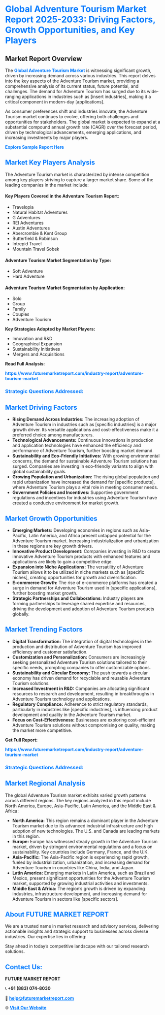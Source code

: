 <h1 style="color: #007BFF;">Global Adventure Tourism Market Report 2025-2033: Driving Factors, Growth Opportunities, and Key Players</h1>

<section id="overview">
<h2>Market Report Overview</h2>
<p>The <a href="https://www.futuremarketreport.com/industry-report/adventure-tourism-market" style="color: #007BFF; text-decoration: none;"><strong>Global Adventure Tourism Market</strong></a> is witnessing significant growth, driven by increasing demand across various industries. This report delves into the key aspects of the Adventure Tourism market, providing a comprehensive analysis of its current status, future potential, and challenges. The demand for Adventure Tourism has surged due to its wide-ranging applications in industries such as [insert industries], making it a critical component in modern-day [applications].</p>
<p>As consumer preferences shift and industries innovate, the Adventure Tourism market continues to evolve, offering both challenges and opportunities for stakeholders. The global market is expected to expand at a substantial compound annual growth rate (CAGR) over the forecast period, driven by technological advancements, emerging applications, and increasing investments by major players.</p>
</section>

<section id="overview">
<p><a href="https://www.futuremarketreport.com/request-sample/reportId=109955" style="color: #007BFF; text-decoration: none;"><strong>Explore Sample Report Here</strong></a></p>
</section>

<section id="key-players">
<h2 style="color: #007BFF;">Market Key Players Analysis</h2>
<p>The Adventure Tourism market is characterized by intense competition among key players striving to capture a larger market share. Some of the leading companies in the market include:</p>
<h4>Key Players Covered in the Adventure Tourism Report:</h4>
<ul><li>Travelopia</li><li>Natural Habitat Adventures</li><li>G Adventures</li><li>REI Adventures</li><li>Austin Adventures</li><li>Abercrombie &amp; Kent Group</li><li>Butterfield &amp; Robinson</li><li>Intrepid Travel</li><li>Mountain Travel Sobek</li></ul>
<h4>Adventure Tourism Market Segmentation by Type:</h4>
<ul><li>Soft Adventure</li><li>Hard Adventure</li></ul>

<h4>Adventure Tourism Market Segmentation by Application:</h4>
<ul><li>Solo</li><li>Group</li><li>Family</li><li>Couples</li><li>Adventure Tourism</li></ul>
<p><strong>Key Strategies Adopted by Market Players:</strong></p>
<ul>
<li>Innovation and R&D</li>
<li>Geographical Expansion</li>
<li>Sustainability Initiatives</li>
<li>Mergers and Acquisitions</li>
</ul>
</section>

<section>
<p><strong>Read Full Analysis: </strong></p><a href="https://www.futuremarketreport.com/industry-report/adventure-tourism-market" style="color: #007BFF; text-decoration: none;"><strong>https://www.futuremarketreport.com/industry-report/adventure-tourism-market</strong></a>
<h3 style="color: #007BFF;">Strategic Questions Addressed:</h3>
</section>

<section id="driving-factors">
<h2 style="color: #007BFF;">Market Driving Factors</h2>
<ul>
<li><strong>Rising Demand Across Industries:</strong> The increasing adoption of Adventure Tourism in industries such as [specific industries] is a major growth driver. Its versatile applications and cost-effectiveness make it a preferred choice among manufacturers.</li>
<li><strong>Technological Advancements:</strong> Continuous innovations in production and application technologies have enhanced the efficiency and performance of Adventure Tourism, further boosting market demand.</li>
<li><strong>Sustainability and Eco-Friendly Initiatives:</strong> With growing environmental concerns, the demand for sustainable Adventure Tourism solutions has surged. Companies are investing in eco-friendly variants to align with global sustainability goals.</li>
<li><strong>Growing Population and Urbanization:</strong> The rising global population and rapid urbanization have increased the demand for [specific products], where Adventure Tourism plays a vital role in meeting consumer needs.</li>
<li><strong>Government Policies and Incentives:</strong> Supportive government regulations and incentives for industries using Adventure Tourism have created a conducive environment for market growth.</li>
</ul>
</section>

<section id="growth-opportunities">
<h2 style="color: #007BFF;">Market Growth Opportunities</h2>
<ul>
<li><strong>Emerging Markets:</strong> Developing economies in regions such as Asia-Pacific, Latin America, and Africa present untapped potential for the Adventure Tourism market. Increasing industrialization and urbanization in these regions are key growth drivers.</li>
<li><strong>Innovative Product Development:</strong> Companies investing in R&D to create innovative Adventure Tourism products with enhanced features and applications are likely to gain a competitive edge.</li>
<li><strong>Expansion into Niche Applications:</strong> The versatility of Adventure Tourism allows it to be utilized in niche markets such as [specific niches], creating opportunities for growth and diversification.</li>
<li><strong>E-commerce Growth:</strong> The rise of e-commerce platforms has created a surge in demand for Adventure Tourism used in [specific applications], further boosting market growth.</li>
<li><strong>Strategic Partnerships and Collaborations:</strong> Industry players are forming partnerships to leverage shared expertise and resources, driving the development and adoption of Adventure Tourism products globally.</li>
</ul>
</section>

<section id="trending-factors">
<h2 style="color: #007BFF;">Market Trending Factors</h2>
<ul>
<li><strong>Digital Transformation:</strong> The integration of digital technologies in the production and distribution of Adventure Tourism has improved efficiency and customer satisfaction.</li>
<li><strong>Customization and Personalization:</strong> Consumers are increasingly seeking personalized Adventure Tourism solutions tailored to their specific needs, prompting companies to offer customizable options.</li>
<li><strong>Sustainability and Circular Economy:</strong> The push towards a circular economy has driven demand for recyclable and reusable Adventure Tourism solutions.</li>
<li><strong>Increased Investment in R&D:</strong> Companies are allocating significant resources to research and development, resulting in breakthroughs in Adventure Tourism technology and applications.</li>
<li><strong>Regulatory Compliance:</strong> Adherence to strict regulatory standards, particularly in industries like [specific industries], is influencing product development and quality in the Adventure Tourism market.</li>
<li><strong>Focus on Cost-Effectiveness:</strong> Businesses are exploring cost-efficient Adventure Tourism solutions without compromising on quality, making the market more competitive.</li>
</ul>
</section>

<section>
<p><strong>Get Full Report: </strong></p><a href="https://www.futuremarketreport.com/industry-report/adventure-tourism-market" style="color: #007BFF; text-decoration: none;"><strong>https://www.futuremarketreport.com/industry-report/adventure-tourism-market</strong></a>
<h3 style="color: #007BFF;">Strategic Questions Addressed:</h3>
</section>


<section id="regional-analysis">
<h2 style="color: #007BFF;">Market Regional Analysis</h2>
<p>The global Adventure Tourism market exhibits varied growth patterns across different regions. The key regions analyzed in this report include North America, Europe, Asia-Pacific, Latin America, and the Middle East & Africa:</p>
<ul>
<li><strong>North America:</strong> This region remains a dominant player in the Adventure Tourism market due to its advanced industrial infrastructure and high adoption of new technologies. The U.S. and Canada are leading markets in this region.</li>
<li><strong>Europe:</strong> Europe has witnessed steady growth in the Adventure Tourism market, driven by stringent environmental regulations and a focus on sustainability. Key countries include Germany, France, and the U.K.</li>
<li><strong>Asia-Pacific:</strong> The Asia-Pacific region is experiencing rapid growth, fueled by industrialization, urbanization, and increasing demand for Adventure Tourism in countries like China, India, and Japan.</li>
<li><strong>Latin America:</strong> Emerging markets in Latin America, such as Brazil and Mexico, present significant opportunities for the Adventure Tourism market, supported by growing industrial activities and investments.</li>
<li><strong>Middle East & Africa:</strong> The region’s growth is driven by expanding industries, infrastructure development, and increasing demand for Adventure Tourism in sectors like [specific sectors].</li>
</ul>
</section>

<footer>
<h2 style="color: #007BFF;">About FUTURE MARKET REPORT</h2>
<p>We are a trusted name in market research and advisory services, delivering actionable insights and strategic support to businesses across diverse industries. Our expertise lies in offering:</p>

<p>Stay ahead in today’s competitive landscape with our tailored research solutions.</p>

<h2 style="color: #007BFF;">Contact Us:</h2>
<p><strong>FUTURE MARKET REPORT</strong></p>
<p>📞 <strong>+91 (883) 074-8030</strong></p>
<p>📧 <strong><a href="mailto:help@futuremarketreport.com" style="color: #007BFF;">help@futuremarketreport.com</a></strong></p>
<p>🌐 <strong><a href="https://www.futuremarketreport.com/" style="color: #007BFF;">Visit Our Website</a></strong></p>
</footer>
